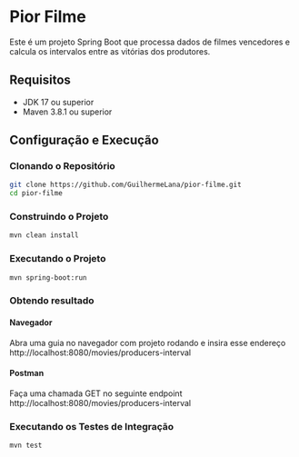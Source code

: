 # Pior Filme

Este é um projeto Spring Boot que processa dados de filmes vencedores e calcula os intervalos entre as vitórias dos produtores.

## Requisitos

- JDK 17 ou superior
- Maven 3.8.1 ou superior

## Configuração e Execução

### Clonando o Repositório

```bash
git clone https://github.com/GuilhermeLana/pior-filme.git
cd pior-filme
```

### Construindo o Projeto

```bash
mvn clean install
```

### Executando o Projeto

```bash
mvn spring-boot:run
```

### Obtendo resultado

#### Navegador
Abra uma guia no navegador com projeto rodando e insira esse endereço 
http://localhost:8080/movies/producers-interval

#### Postman
Faça uma chamada GET no seguinte endpoint 
http://localhost:8080/movies/producers-interval

### Executando os Testes de Integração

```bash
mvn test
```
